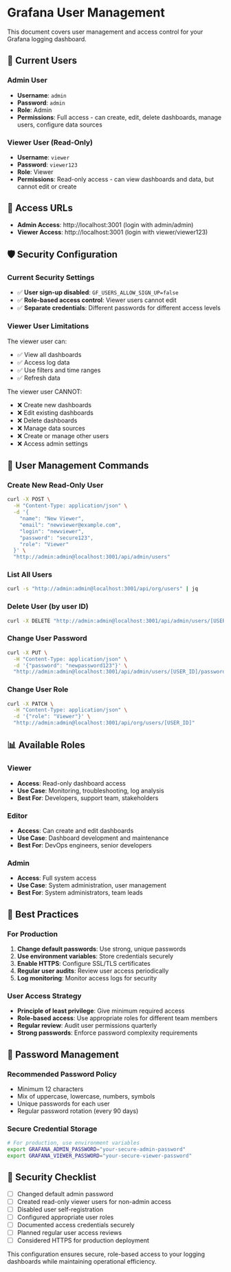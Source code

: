 # Grafana User Management

This document covers user management and access control for your Grafana logging dashboard.

## 👥 Current Users

### Admin User
- **Username**: `admin`
- **Password**: `admin`
- **Role**: Admin
- **Permissions**: Full access - can create, edit, delete dashboards, manage users, configure data sources

### Viewer User (Read-Only)
- **Username**: `viewer`
- **Password**: `viewer123`
- **Role**: Viewer
- **Permissions**: Read-only access - can view dashboards and data, but cannot edit or create

## 🔐 Access URLs

- **Admin Access**: http://localhost:3001 (login with admin/admin)
- **Viewer Access**: http://localhost:3001 (login with viewer/viewer123)

## 🛡️ Security Configuration

### Current Security Settings
- ✅ **User sign-up disabled**: `GF_USERS_ALLOW_SIGN_UP=false`
- ✅ **Role-based access control**: Viewer users cannot edit
- ✅ **Separate credentials**: Different passwords for different access levels

### Viewer User Limitations
The viewer user can:
- ✅ View all dashboards
- ✅ Access log data
- ✅ Use filters and time ranges
- ✅ Refresh data

The viewer user CANNOT:
- ❌ Create new dashboards
- ❌ Edit existing dashboards
- ❌ Delete dashboards
- ❌ Manage data sources
- ❌ Create or manage other users
- ❌ Access admin settings

## 🔧 User Management Commands

### Create New Read-Only User
```bash
curl -X POST \
  -H "Content-Type: application/json" \
  -d '{
    "name": "New Viewer",
    "email": "newviewer@example.com", 
    "login": "newviewer",
    "password": "secure123",
    "role": "Viewer"
  }' \
  "http://admin:admin@localhost:3001/api/admin/users"
```

### List All Users
```bash
curl -s "http://admin:admin@localhost:3001/api/org/users" | jq
```

### Delete User (by user ID)
```bash
curl -X DELETE "http://admin:admin@localhost:3001/api/admin/users/[USER_ID]"
```

### Change User Password
```bash
curl -X PUT \
  -H "Content-Type: application/json" \
  -d '{"password": "newpassword123"}' \
  "http://admin:admin@localhost:3001/api/admin/users/[USER_ID]/password"
```

### Change User Role
```bash
curl -X PATCH \
  -H "Content-Type: application/json" \
  -d '{"role": "Viewer"}' \
  "http://admin:admin@localhost:3001/api/org/users/[USER_ID]"
```

## 📊 Available Roles

### Viewer
- **Access**: Read-only dashboard access
- **Use Case**: Monitoring, troubleshooting, log analysis
- **Best For**: Developers, support team, stakeholders

### Editor  
- **Access**: Can create and edit dashboards
- **Use Case**: Dashboard development and maintenance
- **Best For**: DevOps engineers, senior developers

### Admin
- **Access**: Full system access
- **Use Case**: System administration, user management
- **Best For**: System administrators, team leads

## 🎯 Best Practices

### For Production
1. **Change default passwords**: Use strong, unique passwords
2. **Use environment variables**: Store credentials securely
3. **Enable HTTPS**: Configure SSL/TLS certificates
4. **Regular user audits**: Review user access periodically
5. **Log monitoring**: Monitor access logs for security

### User Access Strategy
- **Principle of least privilege**: Give minimum required access
- **Role-based access**: Use appropriate roles for different team members
- **Regular review**: Audit user permissions quarterly
- **Strong passwords**: Enforce password complexity requirements

## 🔄 Password Management

### Recommended Password Policy
- Minimum 12 characters
- Mix of uppercase, lowercase, numbers, symbols
- Unique passwords for each user
- Regular password rotation (every 90 days)

### Secure Credential Storage
```bash
# For production, use environment variables
export GRAFANA_ADMIN_PASSWORD="your-secure-admin-password"
export GRAFANA_VIEWER_PASSWORD="your-secure-viewer-password"
```

## 🚨 Security Checklist

- [ ] Changed default admin password
- [ ] Created read-only viewer users for non-admin access
- [ ] Disabled user self-registration
- [ ] Configured appropriate user roles
- [ ] Documented access credentials securely
- [ ] Planned regular user access reviews
- [ ] Considered HTTPS for production deployment

This configuration ensures secure, role-based access to your logging dashboards while maintaining operational efficiency.